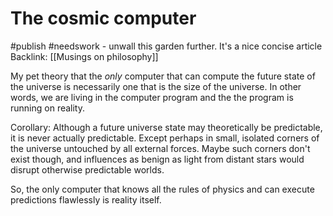 # The cosmic computer
#publish 
#needswork - unwall this garden further. It's a nice concise article
Backlink: [[Musings on philosophy]]

My pet theory that the _only_ computer that can compute the future state of the universe is necessarily one that is the size of the universe. In other words, we are living in the computer program and the the program is running on reality.

Corollary: Although a future universe state may theoretically be predictable, it is never actually predictable. Except perhaps in small, isolated corners of the universe untouched by all external forces. Maybe such corners don't exist though, and influences as benign as light from distant stars would disrupt otherwise predictable worlds.

 So, the only computer that knows all the rules of physics and can execute predictions flawlessly is reality itself.
 